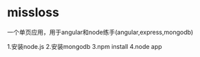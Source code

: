 missloss
========

一个单页应用，用于angular和node练手(angular,express,mongodb)

1.安装node.js
2.安装mongodb
3.npm install 
4.node app
